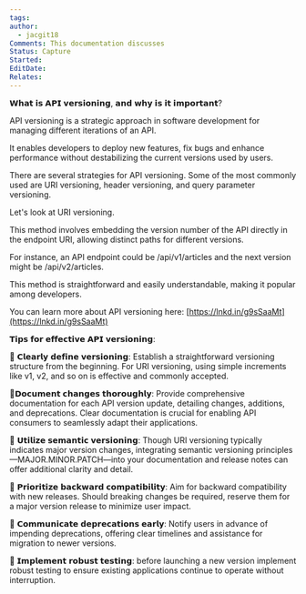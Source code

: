 ```yaml
---
tags: 
author:
  - jacgit18
Comments: This documentation discusses
Status: Capture
Started: 
EditDate: 
Relates:
---
```

𝗪𝗵𝗮𝘁 𝗶𝘀 𝗔𝗣𝗜 𝘃𝗲𝗿𝘀𝗶𝗼𝗻𝗶𝗻𝗴, 𝗮𝗻𝗱 𝘄𝗵𝘆 𝗶𝘀 𝗶𝘁 𝗶𝗺𝗽𝗼𝗿𝘁𝗮𝗻𝘁?  
  
API versioning is a strategic approach in software development for managing different iterations of an API.  
  
It enables developers to deploy new features, fix bugs and enhance performance without destabilizing the current versions used by users.  
  
There are several strategies for API versioning. Some of the most commonly used are URI versioning, header versioning, and query parameter versioning.  
  
Let's look at URI versioning.  
  
This method involves embedding the version number of the API directly in the endpoint URI, allowing distinct paths for different versions.  
  
For instance, an API endpoint could be /api/v1/articles and the next version might be /api/v2/articles.  
  
This method is straightforward and easily understandable, making it popular among developers.  
  
You can learn more about API versioning here: [https://lnkd.in/g9sSaaMt](https://lnkd.in/g9sSaaMt)  
  
𝗧𝗶𝗽𝘀 𝗳𝗼𝗿 𝗲𝗳𝗳𝗲𝗰𝘁𝗶𝘃𝗲 𝗔𝗣𝗜 𝘃𝗲𝗿𝘀𝗶𝗼𝗻𝗶𝗻𝗴:  
  
🔸 𝗖𝗹𝗲𝗮𝗿𝗹𝘆 𝗱𝗲𝗳𝗶𝗻𝗲 𝘃𝗲𝗿𝘀𝗶𝗼𝗻𝗶𝗻𝗴: Establish a straightforward versioning structure from the beginning. For URI versioning, using simple increments like v1, v2, and so on is effective and commonly accepted.  
  
🔸𝗗𝗼𝗰𝘂𝗺𝗲𝗻𝘁 𝗰𝗵𝗮𝗻𝗴𝗲𝘀 𝘁𝗵𝗼𝗿𝗼𝘂𝗴𝗵𝗹𝘆: Provide comprehensive documentation for each API version update, detailing changes, additions, and deprecations. Clear documentation is crucial for enabling API consumers to seamlessly adapt their applications.  
  
🔸 𝗨𝘁𝗶𝗹𝗶𝘇𝗲 𝘀𝗲𝗺𝗮𝗻𝘁𝗶𝗰 𝘃𝗲𝗿𝘀𝗶𝗼𝗻𝗶𝗻𝗴: Though URI versioning typically indicates major version changes, integrating semantic versioning principles—MAJOR.MINOR.PATCH—into your documentation and release notes can offer additional clarity and detail.  
  
🔸 𝗣𝗿𝗶𝗼𝗿𝗶𝘁𝗶𝘇𝗲 𝗯𝗮𝗰𝗸𝘄𝗮𝗿𝗱 𝗰𝗼𝗺𝗽𝗮𝘁𝗶𝗯𝗶𝗹𝗶𝘁𝘆: Aim for backward compatibility with new releases. Should breaking changes be required, reserve them for a major version release to minimize user impact.  
  
🔸 𝗖𝗼𝗺𝗺𝘂𝗻𝗶𝗰𝗮𝘁𝗲 𝗱𝗲𝗽𝗿𝗲𝗰𝗮𝘁𝗶𝗼𝗻𝘀 𝗲𝗮𝗿𝗹𝘆: Notify users in advance of impending deprecations, offering clear timelines and assistance for migration to newer versions.  
  
🔸 𝗜𝗺𝗽𝗹𝗲𝗺𝗲𝗻𝘁 𝗿𝗼𝗯𝘂𝘀𝘁 𝘁𝗲𝘀𝘁𝗶𝗻𝗴: before launching a new version implement robust testing to ensure existing applications continue to operate without interruption.